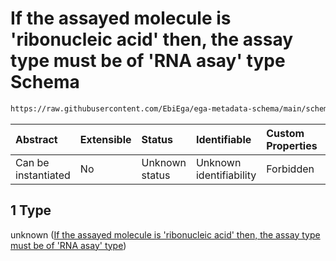 # If the assayed molecule is 'ribonucleic acid' then, the assay type must be of 'RNA asay' type Schema

```txt
https://raw.githubusercontent.com/EbiEga/ega-metadata-schema/main/schemas/EGA.experiment.json#/allOf/1
```



| Abstract            | Extensible | Status         | Identifiable            | Custom Properties | Additional Properties | Access Restrictions | Defined In                                                                           |
| :------------------ | :--------- | :------------- | :---------------------- | :---------------- | :-------------------- | :------------------ | :----------------------------------------------------------------------------------- |
| Can be instantiated | No         | Unknown status | Unknown identifiability | Forbidden         | Allowed               | none                | [EGA.experiment.json\*](../../../schemas/EGA.experiment.json "open original schema") |

## 1 Type

unknown ([If the assayed molecule is 'ribonucleic acid' then, the assay type must be of 'RNA asay' type](ega-9-allof-if-the-assayed-molecule-is-ribonucleic-acid-then-the-assay-type-must-be-of-rna-asay-type.md))
